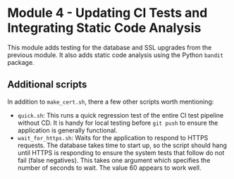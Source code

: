 # Module 4 - Updating CI Tests and Integrating Static Code Analysis
This module adds testing for the database and SSL upgrades
from the previous module. It also adds static code analysis
using the Python `bandit` package.

## Additional scripts
In addition to `make_cert.sh`, there a few other scripts worth mentioning:
  * `quick.sh`: This runs a quick regression test of the entire CI
    test pipeline without CD. It is handy for local testing before `git push`
    to ensure the application is generally functional.
  * `wait_for_https.sh`: Waits for the application to respond to HTTPS
    requests. The database takes time to start up, so the script should hang
    until HTTPS is responding to ensure the system tests that follow do
    not fail (false negatives). This takes one argument which specifies
    the number of seconds to wait. The value 60 appears to work well.
